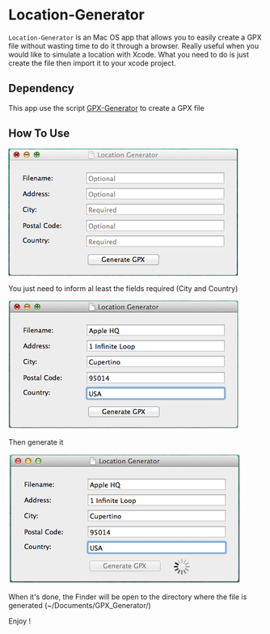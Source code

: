 Location-Generator
==================


`Location-Generator` is an Mac OS app that allows you to easily create a GPX file without wasting time to do it through a browser.
Really useful when you would like to simulate a location with Xcode. What you need to do is just create the file then import it to your xcode project.

Dependency
----------
This app use the script [GPX-Generator](https://github.com/StefanLage/GPX-Generator) to create a GPX file


How To Use
----------

![main](Screenshots/main.png)

You just need to inform al least the fields required (City and Country)

![create](Screenshots/create.png)

Then generate it

![wait](Screenshots/wait.png)

When it's done, the Finder will be open to the directory where the file is generated (~/Documents/GPX_Generator/)

Enjoy !